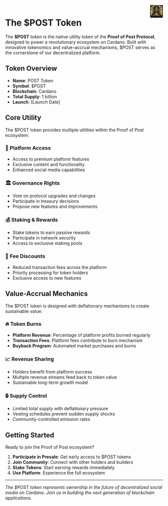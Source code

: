 <img src="../images/utxo-maestro-logo.jpg" alt="POST Token" width="40" height="40" align="right">

# The $POST Token

The **$POST** token is the native utility token of the **Proof of Post Protocol**, designed to power a revolutionary ecosystem on Cardano. Built with innovative tokenomics and value-accrual mechanisms, $POST serves as the cornerstone of our decentralized platform.

## Token Overview

- **Name**: POST Token  
- **Symbol**: $POST
- **Blockchain**: Cardano
- **Total Supply**: 1 billion
- **Launch**: [Launch Date]

## Core Utility

The $POST token provides multiple utilities within the Proof of Post ecosystem:

### 🎰 Platform Access
- Access to premium platform features
- Exclusive content and functionality
- Enhanced social media capabilities

### 🏛️ Governance Rights
- Vote on protocol upgrades and changes
- Participate in treasury decisions
- Propose new features and improvements

### 💰 Staking & Rewards
- Stake tokens to earn passive rewards
- Participate in network security
- Access to exclusive staking pools

### 💸 Fee Discounts
- Reduced transaction fees across the platform
- Priority processing for token holders
- Exclusive access to new features

## Value-Accrual Mechanics

The $POST token is designed with deflationary mechanisms to create sustainable value:

### 🔥 Token Burns
- **Platform Revenue**: Percentage of platform profits burned regularly
- **Transaction Fees**: Platform fees contribute to burn mechanism  
- **Buyback Program**: Automated market purchases and burns

### 📈 Revenue Sharing
- Holders benefit from platform success
- Multiple revenue streams feed back to token value
- Sustainable long-term growth model

### 🔒 Supply Control
- Limited total supply with deflationary pressure
- Vesting schedules prevent sudden supply shocks
- Community-controlled emission rates

## Getting Started

Ready to join the Proof of Post ecosystem?

1. **Participate in Presale**: Get early access to $POST tokens
2. **Join Community**: Connect with other holders and builders  
3. **Stake Tokens**: Start earning rewards immediately
4. **Use Platform**: Experience the full ecosystem

---

*The $POST token represents ownership in the future of decentralized social media on Cardano. Join us in building the next generation of blockchain applications.*
